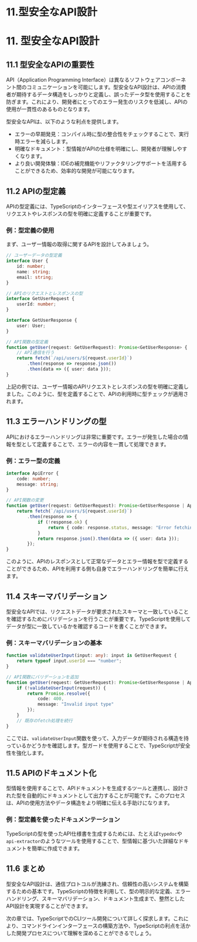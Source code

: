 # 11.型安全なAPI設計

# 11. 型安全なAPI設計

## 11.1 型安全なAPIの重要性

API（Application Programming Interface）は異なるソフトウェアコンポーネント間のコミュニケーションを可能にします。型安全なAPI設計は、APIの消費者が期待するデータ構造をしっかりと定義し、誤ったデータ型を使用することを防ぎます。これにより、開発者にとってのエラー発生のリスクを低減し、APIの使用が一貫性のあるものとなります。

型安全なAPIは、以下のような利点を提供します。

- エラーの早期発見：コンパイル時に型の整合性をチェックすることで、実行時エラーを減らします。
- 明確なドキュメント：型情報がAPIの仕様を明確にし、開発者が理解しやすくなります。
- より良い開発体験：IDEの補完機能やリファクタリングサポートを活用することができるため、効率的な開発が可能になります。

## 11.2 APIの型定義

APIの型定義には、TypeScriptのインターフェースや型エイリアスを使用して、リクエストやレスポンスの型を明確に定義することが重要です。

### 例：型定義の使用

まず、ユーザー情報の取得に関するAPIを設計してみましょう。

```typescript
// ユーザーデータの型定義
interface User {
    id: number;
    name: string;
    email: string;
}

// APIのリクエストとレスポンスの型
interface GetUserRequest {
    userId: number;
}

interface GetUserResponse {
    user: User;
}

// API関数の型定義
function getUser(request: GetUserRequest): Promise<GetUserResponse> {
    // API通信を行う
    return fetch(`/api/users/${request.userId}`)
        .then(response => response.json())
        .then(data => ({ user: data }));
}
```

上記の例では、ユーザー情報のAPIリクエストとレスポンスの型を明確に定義しました。このように、型を定義することで、APIの利用時に型チェックが適用されます。

## 11.3 エラーハンドリングの型

APIにおけるエラーハンドリングは非常に重要です。エラーが発生した場合の情報を型として定義することで、エラーの内容を一貫して処理できます。

### 例：エラー型の定義

```typescript
interface ApiError {
    code: number;
    message: string;
}

// API関数の変更
function getUser(request: GetUserRequest): Promise<GetUserResponse | ApiError> {
    return fetch(`/api/users/${request.userId}`)
        .then(response => {
            if (!response.ok) {
                return { code: response.status, message: "Error fetching user" };
            }
            return response.json().then(data => ({ user: data }));
        });
}
```

このように、APIのレスポンスとして正常なデータとエラー情報を型で定義することができるため、APIを利用する側も自身でエラーハンドリングを簡単に行えます。

## 11.4 スキーマバリデーション

型安全なAPIでは、リクエストデータが要求されたスキーマと一致していることを確認するためにバリデーションを行うことが重要です。TypeScriptを使用してデータが型に一致しているかを確認するコードを書くことができます。

### 例：スキーマバリデーションの基本

```typescript
function validateUserInput(input: any): input is GetUserRequest {
    return typeof input.userId === "number";
}

// API関数にバリデーションを追加
function getUser(request: GetUserRequest): Promise<GetUserResponse | ApiError> {
    if (!validateUserInput(request)) {
        return Promise.resolve({
            code: 400,
            message: "Invalid input type"
        });
    }
    // 既存のfetch処理を続行
}
```

ここでは、`validateUserInput`関数を使って、入力データが期待される構造を持っているかどうかを確認します。型ガードを使用することで、TypeScriptが安全性を強化します。

## 11.5 APIのドキュメント化

型情報を使用することで、APIドキュメントを生成するツールと連携し、設計された型を自動的にドキュメントとして出力することが可能です。このプロセスは、APIの使用方法やデータ構造をより明確に伝える手助けになります。

### 例：型定義を使ったドキュメンテーション

TypeScriptの型を使ったAPI仕様書を生成するためには、たとえば`typedoc`や`api-extractor`のようなツールを使用することで、型情報に基づいた詳細なドキュメントを簡単に作成できます。

## 11.6 まとめ

型安全なAPI設計は、通信プロトコルが洗練され、信頼性の高いシステムを構築するための基本です。TypeScriptの特徴を利用して、型の明示的な定義、エラーハンドリング、スキーマバリデーション、ドキュメント生成まで、整然としたAPI設計を実現することができます。

次の章では、TypeScriptでのCLIツール開発について詳しく探求します。これにより、コマンドラインインターフェースの構築方法や、TypeScriptの利点を活かした開発プロセスについて理解を深めることができるでしょう。

